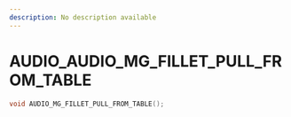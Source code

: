 ```yaml
---
description: No description available 
---
```


# AUDIO\_AUDIO_MG_FILLET_PULL_FROM_TABLE

```cpp
void AUDIO_MG_FILLET_PULL_FROM_TABLE();
```